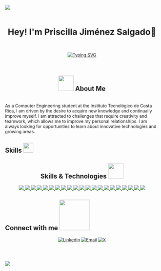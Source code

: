 <img src="https://user-images.githubusercontent.com/73097560/115834477-dbab4500-a447-11eb-908a-139a6edaec5c.gif"><br><br>

<h1 align="center">Hey! I'm Priscilla Jiménez Salgado👋</h1>

<br>

<p align="center">
  <a href="https://git.io/typing-svg">
    <img src="https://readme-typing-svg.demolab.com?font=Fira+Code&duration=4000&pause=1000&color=8182F7&background=9620FF00&center=true&width=435&lines=Welcome+to+my+GitHub;Software+Engineer;Exploring+the+Art+of+Code" alt="Typing SVG">
  </a>
</p>
<br>

<!--About me-->
## <div align="center"><picture><img src="https://github.com/7oSkaaa/7oSkaaa/blob/main/Images/about_me.gif?raw=true" width="50px"></picture> About Me </div>

<br>As a Computer Engineering student at the Instituto Tecnológico de Costa Rica, I am driven by the desire to acquire new knowledge and continually improve myself. I am attracted to challenges that require creativity and teamwork, which allows me to improve my personal relationships. I am always looking for opportunities to learn about innovative technologies and growing areas.<br>

<!--Skills-->
<h2> Skills <img src = "https://media2.giphy.com/media/QssGEmpkyEOhBCb7e1/giphy.gif?cid=ecf05e47a0n3gi1bfqntqmob8g9aid1oyj2wr3ds3mg700bl&rid=giphy.gif" width = 32px> </h2>

<h2 align="center">Skills & Technologies <img src="https://media.giphy.com/media/j2pOGeGYKe2xCCKwfi/giphy.gif" width="50"></h2>

<div align="center">
    <!-- Python -->
    <a href="https://github.com/tuusuario?tab=repositories&q=&type=&language=python">
        <img src="https://img.shields.io/badge/Python-3776AB?style=for-the-badge&logo=python&logoColor=white" />
    </a>
    <!-- Java -->
    <a href="https://github.com/tuusuario?tab=repositories&q=&type=&language=java">
        <img src="https://img.shields.io/badge/Java-ED8B00?style=for-the-badge&logo=java&logoColor=white" />
    </a>
    <!-- JavaScript -->
    <a href="https://github.com/tuusuario?tab=repositories&q=&type=&language=javascript">
        <img src="https://img.shields.io/badge/JavaScript-F7DF1E?style=for-the-badge&logo=javascript&logoColor=black" />
    </a>
    <!-- React -->
    <a href="https://github.com/tuusuario?tab=repositories&q=&type=&language=react">
        <img src="https://img.shields.io/badge/React-61DAFB?style=for-the-badge&logo=react&logoColor=black" />
    </a>
    <!-- C++ -->
    <a href="https://github.com/tuusuario?tab=repositories&q=&type=&language=cpp">
        <img src="https://img.shields.io/badge/C++-00599C?style=for-the-badge&logo=cplusplus&logoColor=white" />
    </a>
    <!-- C -->
    <a href="https://github.com/tuusuario?tab=repositories&q=&type=&language=c">
        <img src="https://img.shields.io/badge/C-00599C?style=for-the-badge&logo=c&logoColor=white" />
    </a>
    <!-- HTML5 -->
    <a href="https://github.com/tuusuario?tab=repositories&q=&type=&language=html">
        <img src="https://img.shields.io/badge/HTML5-E34F26?style=for-the-badge&logo=html5&logoColor=white" />
    </a>
    <!-- Kotlin -->
    <a href="https://github.com/tuusuario?tab=repositories&q=&type=&language=kotlin">
        <img src="https://img.shields.io/badge/Kotlin-0095D5?style=for-the-badge&logo=kotlin&logoColor=white" />
    </a>
    <!-- PostgreSQL -->
    <a href="https://github.com/tuusuario?tab=repositories&q=&type=&language=postgresql">
        <img src="https://img.shields.io/badge/PostgreSQL-4169E1?style=for-the-badge&logo=postgresql&logoColor=white" />
    </a>
    <!-- Oracle SQL -->
    <a href="https://github.com/tuusuario?tab=repositories&q=&type=&language=oracle">
        <img src="https://img.shields.io/badge/Oracle-F80000?style=for-the-badge&logo=oracle&logoColor=white" />
    </a>
    <!-- MongoDB -->
    <a href="https://github.com/tuusuario?tab=repositories&q=&type=&language=mongodb">
        <img src="https://img.shields.io/badge/MongoDB-47A248?style=for-the-badge&logo=mongodb&logoColor=white" />
    </a>
    <!-- Docker -->
    <a href="https://github.com/tuusuario?tab=repositories&q=&type=&language=docker">
        <img src="https://img.shields.io/badge/Docker-2496ED?style=for-the-badge&logo=docker&logoColor=white" />
    </a>
    <!-- Postman -->
    <a href="https://github.com/tuusuario?tab=repositories&q=&type=&language=postman">
        <img src="https://img.shields.io/badge/Postman-FF6C37?style=for-the-badge&logo=postman&logoColor=white" />
    </a>
    <!-- Markdown -->
    <a href="https://github.com/tuusuario?tab=repositories&q=&type=&language=markdown">
        <img src="https://img.shields.io/badge/Markdown-000000?style=for-the-badge&logo=markdown&logoColor=white" />
    </a>
    <!-- Bootstrap -->
    <a href="https://github.com/tuusuario?tab=repositories&q=&type=&language=bootstrap">
        <img src="https://img.shields.io/badge/Bootstrap-563D7C?style=for-the-badge&logo=bootstrap&logoColor=white" />
    </a>
    <!-- Node.js -->
    <a href="https://github.com/tuusuario?tab=repositories&q=&type=&language=nodejs">
        <img src="https://img.shields.io/badge/Node.js-339933?style=for-the-badge&logo=node.js&logoColor=white" />
    </a>
    <!-- GitHub -->
    <a href="https://github.com/tuusuario">
        <img src="https://img.shields.io/badge/GitHub-181717?style=for-the-badge&logo=github&logoColor=white" />
    </a>
    <!-- Figma -->
    <a href="https://github.com/tuusuario?tab=repositories&q=&type=&language=figma">
        <img src="https://img.shields.io/badge/Figma-F24E1E?style=for-the-badge&logo=figma&logoColor=white" />
    </a>
    <!-- Canva -->
    <a href="https://github.com/tuusuario?tab=repositories&q=&type=&language=canva">
        <img src="https://img.shields.io/badge/Canva-00C4CC?style=for-the-badge&logo=canva&logoColor=white" />
    </a>
    <!-- ELK Stack -->
    <a href="https://github.com/tuusuario?tab=repositories&q=&type=&language=elk">
        <img src="https://img.shields.io/badge/ELK-005571?style=for-the-badge&logo=elastic&logoColor=white" />
    </a>
    <!-- Kibana -->
    <a href="https://github.com/tuusuario?tab=repositories&q=&type=&language=kibana">
        <img src="https://img.shields.io/badge/Kibana-005571?style=for-the-badge&logo=kibana&logoColor=white" />
    </a>
</div>



<!--Connect with me-->
## Connect with me <img src="https://raw.githubusercontent.com/ShahriarShafin/ShahriarShafin/main/Assets/handshake.gif" width="100px">
<p align="center">
  <a href="https://www.linkedin.com/in/jimenezpriscilla/"><img src="https://img.shields.io/badge/LinkedIn-blue?style=for-the-badge&logo=linkedin&logoColor=white" alt="LinkedIn"></a>
  <a href="mailto:rodolfoide69@gmail.com"><img src="https://img.shields.io/badge/Email-red?style=for-the-badge&logo=gmail&logoColor=white" alt="Email"></a>
  <a href="https://x.com/DavidLp18335349"><img src="https://img.shields.io/badge/X-000000?style=for-the-badge" alt="X"></a>
</p>


<br><br>

<img src="https://user-images.githubusercontent.com/73097560/115834477-dbab4500-a447-11eb-908a-139a6edaec5c.gif"><br><br>
